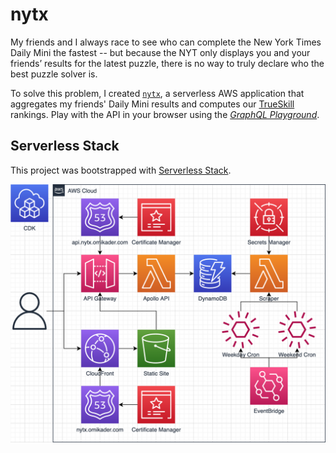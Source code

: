 # nytx

My friends and I always race to see who can complete the New York Times Daily Mini the fastest -- but because the NYT only displays you and your friends’ results for the latest puzzle, there is no way to truly declare who the best puzzle solver is.

To solve this problem, I created [`nytx`](https://nytx.omikader.com), a serverless AWS application that aggregates my friends' Daily Mini results and computes our [TrueSkill](https://www.microsoft.com/en-us/research/project/trueskill-ranking-system/) rankings. Play with the API in your browser using the [_GraphQL Playground_](https://api.nytx.omikader.com).

## Serverless Stack

This project was bootstrapped with [Serverless Stack](https://docs.serverless-stack.com).

![infra](docs/infra.png)
